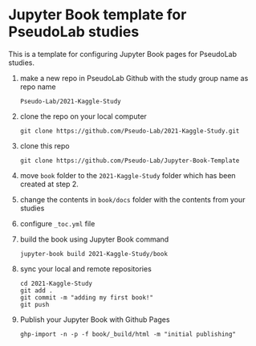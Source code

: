 # Jupyter Book template for PseudoLab studies

This is a template for configuring Jupyter Book pages for PseudoLab studies. 

1. make a new repo in PseudoLab Github with the study group name as repo name

   ```
   Pseudo-Lab/2021-Kaggle-Study
   ```

2. clone the repo on your local computer

   ```
   git clone https://github.com/Pseudo-Lab/2021-Kaggle-Study.git
   ```

3. clone this repo

   ```
   git clone https://github.com/Pseudo-Lab/Jupyter-Book-Template
   ```

4. move `book` folder to the `2021-Kaggle-Study` folder which has been created at step 2. 

5. change the contents in `book/docs` folder with the contents from your studies

6. configure `_toc.yml` file

7. build the book using Jupyter Book command

   ```
   jupyter-book build 2021-Kaggle-Study/book
   ```

8. sync your local and remote repositories

   ```
   cd 2021-Kaggle-Study
   git add .
   git commit -m "adding my first book!"
   git push
   ```

9. Publish your Jupyter Book with Github Pages

   ```
   ghp-import -n -p -f book/_build/html -m "initial publishing"
   ```
